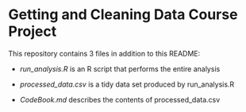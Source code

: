 # Getting and Cleaning Data Course Project

This repository contains 3 files in addition to this README:

-   *run_analysis.R* is an R script that performs the entire analysis

-   *processed_data.csv* is a tidy data set produced by run_analysis.R

-   *CodeBook.md* describes the contents of processed_data.csv
